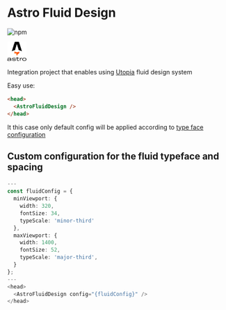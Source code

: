 # Astro Fluid Design

![npm](https://img.shields.io/npm/v/%40rtech-public/astro-fluid-design)

<img src="https://raw.githubusercontent.com/RolginRoman/rtech/main/assets/astrologo.svg" width="44" height="44" />

Integration project that enables using [Utopia](https://utopia.fyi/) fluid design system

Easy use:

```html
<head>
  <AstroFluidDesign />
</head>
```

It this case only default config will be applied according to [type face configuration](https://utopia.fyi/type/calculator?c=320,18,1.2,1240,20,1.25,5,2,&s=0.75%7C0.5%7C0.25,1.5%7C2%7C3%7C4%7C6,s-l&g=s,l,xl,12)

## Custom configuration for the fluid typeface and spacing

```ts
---
const fluidConfig = {
  minViewport: {
    width: 320,
    fontSize: 34,
    typeScale: 'minor-third'
  },
  maxViewport: {
    width: 1400,
    fontSize: 52,
    typeScale: 'major-third',
  }
};
---
<head>
  <AstroFluidDesign config="{fluidConfig}" />
</head>
```
